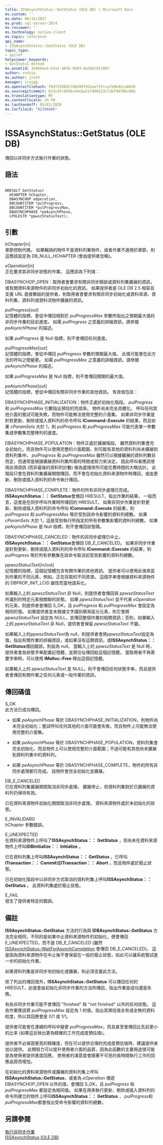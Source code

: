 ```yaml
---
title: ISSAsynchStatus::GetStatus (OLE DB) | Microsoft Docs
ms.custom: ''
ms.date: 06/14/2017
ms.prod: sql-server-2014
ms.reviewer: ''
ms.technology: native-client
ms.topic: reference
api_name:
- ISSAsynchStatus::GetStatus (OLE DB)
topic_type:
- apiref
helpviewer_keywords:
- GetStatus method
ms.assetid: 354b6ee4-b5a1-48f6-9403-da3bdc911067
author: rothja
ms.author: jroth
manager: craigg
ms.openlocfilehash: f0df2930d17d8d99fd52aef3fcca7e9e92ca6638
ms.sourcegitcommit: b72c9fc9436c44c6a21fd96223c73bf94706c06b
ms.translationtype: MT
ms.contentlocale: zh-TW
ms.lasthandoff: 05/01/2020
ms.locfileid: "82704846"
---
```

# <a name="issasynchstatusgetstatus-ole-db"></a>ISSAsynchStatus::GetStatus (OLE DB)
  傳回以非同步方式執行作業的狀態。  
  
## <a name="syntax"></a>語法  
  
```  
  
HRESULT GetStatus(  
  HCHAPTER hChapter,  
  DBASYNCHOP eOperation,  
  DBCOUNTITEM *pulProgress,  
  DBCOUNTITEM *pulProgressMax,  
  DBASYNCHPHASE *peAsynchPhase,  
  LPOLESTR *ppwszStatusText);  
```  
  
## <a name="arguments"></a>引數  
 *hChapter*[in]  
 章節控制代碼。 如果輪詢的物件不是資料列集物件，或者作業不適用於章節，則這應該設定為 DB_NULL_HCHAPTER (會由提供者忽略)。  
  
 *eOperation*[in]  
 正在要求其非同步狀態的作業。 這應該為下列值：  
  
 DBASYNCHOP_OPEN：取用者會要求有關非同步開啟或資料列集擴展的資訊，或有關資料來源物件的非同步初始化的資訊。 如果提供者是 OLE DB 2.5 相容且支援 URL 直接繫結的提供者，則取用者會要求有關非同步初始化或資料來源、資料列集、資料列或資料流物件擴展的資訊。  
  
 *pulProgress*[out]  
 記憶體的指標，會從中傳回相對於 *pulProgressMax* 參數所指出之預期最大值的非同步作業的目前進度。 如需 *pulProgress* 之意義的詳細資訊，請參閱 *peAsynchPhase* 的描述。  
  
 如果 *pulProgress* 是 Null 指標，則不會傳回任何進度。  
  
 *pulProgressMax*[out]  
 記憶體的指標，會從中傳回 *pulProgress* 參數的預期最大值。 此值可能會在此方法的呼叫之間變更。 如需 *pulProgressMax* 之意義的詳細資訊，請參閱 *peAsynchPhase* 的描述。  
  
 如果 *pulProgressMax* 是 Null 指標，則不會傳回預期的最大值。  
  
 *peAsynchPhase*[out]  
 記憶體的指標，會從中傳回有關非同步作業的其他資訊。 有效值包括：  
  
 DBASYNCHPHASE_INITIALIZATION：物件正處於初始化階段。 *pulProgress* 和 *pulProgressMax* 引數指出預估的完成率。 物件尚未完全具體化。 呼叫任何其他介面的嘗試可能失敗，而物件可能無法使用完整的介面集。 如果非同步作業是針對更新、刪除或插入資料列的命令呼叫 **ICommand::Execute** 的結果，而且如果 *cParamSets* 大於 1，則 *pulProgress* 和 *pulProgressMax* 可能代表單一參數集或參數集完整陣列的進度。  
  
 DBASYNCHPHASE_POPULATION：物件正處於擴展階段。 雖然資料列集會完全初始化，而且物件可以使用完整的介面範圍，則可能有其他的資料列尚未擴展到資料列集中。 *pulProgress* 和 *pulProgressMax* 雖然可以根據擴展的資料列數目而定，但通常是根據擴展資料列集所需的時間或努力來決定。 因此呼叫者應該使用此項資訊 (而非最後的資料列計數) 做為處理序所可能花費時間的大略估計。 此階段只會在資料列集擴展期間傳回，而不會在初始化資料來源物件時傳回，或由更新、刪除或插入資料列的命令執行傳回。  
  
 DBASYNCHPHASE_COMPLETE：物件的所有非同步處理已完成。 **ISSAsynchStatus：： GetStatus**會傳回 HRESULT，指出作業的結果。 一般而言，這會是在同步呼叫作業時所傳回的 HRESULT。 如果非同步作業是針對更新、刪除或插入資料列的命令呼叫 **ICommand::Execute** 的結果，則 *pulProgress* 和 *pulProgressMax* 等於受到該命令影響的資料列總數。 如果 *cParamSets* 大於 1，這是受到執行所指定的所有參數集影響的資料列總數。 如果 *peAsynchPhase* 是 Null 指標，則不會傳回狀態碼。  
  
 DBASYNCHPHASE_CANCELED：物件的非同步處理已中止。 **ISSAsynchStatus：： GetStatus**會傳回 DB_E_CANCELED。 如果非同步作業是針對更新、刪除或插入資料列的命令呼叫 **ICommand::Execute** 的結果，則 *pulProgress* 等於所有參數集在該命令取消前受其影響的資料列總數。  
  
 *ppwszStatusText*[in/out]  
 記憶體的指標，這個記憶體包含有關作業的其他資訊。 提供者可以使用此值來區別作業的不同元素，例如，正在存取的不同資源。 這個字串會根據資料來源物件的 DBPROP_INIT_LCID 屬性而當地語系化。  
  
 如果輸入上的 *ppwszStatusText* 非 Null，則提供者會傳回與 *ppwszStatusText* 所識別的特定元素相關聯的狀態。 如果 *ppwszStatusText* 並不代表 *eOperation* 的元素，則提供者會傳回 S_OK，且 *pulProgress* 和 *pulProgressMax* 會設定為相同的值。 如果提供者並未根據文字識別碼來區分元素，則它會將 *ppwszStatusText* 設定為 NULL，並傳回整個作業的相關資訊；否則，如果輸入上的 *ppwszStatusText* 非 Null，提供者會保留 *ppwszStatusText* 不變。  
  
 如果輸入上的*ppwszStatusText*為 null，則提供者會將*ppwszStatusText*設定為值，指出有關作業的詳細資訊，或如果沒有這類資訊，或**ISSAsynchStatus：： GetStatus**傳回錯誤，則設為 null。 當輸入上的 *ppwszStatusText* 是 Null 時，提供者會為狀態字串配置記憶體，並將位址傳回給這個記憶體。 當取用者不再需要字串時，可以使用 **IMalloc::Free** 釋出這個記憶體。  
  
 如果輸入上的 *ppwszStatusText* 是 NULL，則不會傳回任何狀態字串，而且提供者會傳回有關作業之任何元素或一般作業的資訊。  
  
## <a name="return-code-values"></a>傳回碼值  
 S_OK  
 此方法已成功傳回。  
  
-   如果 *peAsynchPhase* 等於 DBASYNCHPHASE_INITIALIZATION，則物件尚未完全初始化；嘗試呼叫任何其他的介面可能會失敗，而且物件上可能無法使用完整的介面集。  
  
-   如果 *peAsynchPhase* 等於 DBASYNCHPHASE_POPULATION，資料列集會完全初始化，而且物件上可以使用完整的介面範圍；不過可能有其他尚未擴展到資料列集中的資料列。  
  
-   如果 *peAsynchPhase* 等於 DBASYNCHPHASE_COMPLETE，物件的所有非同步處理都已完成。 該物件會完全初始化並擴展。  
  
 DB_E_CANCELED  
 已在資料列集擴展期間取消非同步處理。 擴展停止，但資料列集對於已擴展的資料列仍保持有效。  
  
 已在資料來源物件初始化期間取消非同步處理。 資料來源物件處於未初始化的狀態。  
  
 E_INVALIDARG  
 *hChapter* 參數錯誤。  
  
 E_UNEXPECTED  
 在資料來源物件上呼叫了**ISSAsynchStatus：： GetStatus** ，但尚未在資料來源物件上呼叫**IDBInitialize：： Initialize** 。  
  
 已在資料列集上呼叫**ISSAsynchStatus：： GetStatus** ，已呼叫**ITransaction：： Commit**或**ITransaction：： Abort** ，而且物件處於廢止狀態。  
  
 已在初始化階段中以非同步方式取消的資料列集上呼叫**ISSAsynchStatus：： GetStatus** 。 此資料列集處於廢止狀態。  
  
 E_FAIL  
 發生了提供者特定的錯誤。  
  
## <a name="remarks"></a>備註  
 **ISSAsynchStatus::GetStatus** 方法的行為與 **IDBAsynchStatus::GetStatus** 方法完全相同，不同的是如果中止資料來源物件的初始化，便會傳回 E_UNEXPECTED，而不是 DB_E_CANCELED (雖然 [ISSAsynchStatus::WaitForAsynchCompletion](issasynchstatus-waitforasynchcompletion-ole-db.md) 會傳回 DB_E_CANCELED)。 這是因為資料來源物件在中止後不會保留在一般的廢止狀態，如此可以讓系統嘗試進一步的初始化作業。  
  
 如果資料列集是非同步地初始化或擴展，則必須支援此方法。  
  
 除了列出的傳回值外，**ISSAsynchStatus::GetStatus** 可以傳回任何的 HRESULT，此值會由初始化非同步作業的方法所傳回，指出作業是成功還是失敗。  
  
 有些非同步作業可能不會傳回 "finished" 和 "not finished" 以外的任何狀態。 這些作業應該將 *pulProgressMax* 設定為 1 的值，指出其預估值全有或全無的資料粒度，所以其回應會是 0/1 或 1/1。  
  
 提供者可能會在連續的呼叫中變更 *pulProgressMax*，而且甚至會傳回比先前更小的比率 (如果這反映出更為精確的工作完成度預估值)。  
  
 提供者不必保證更高的精確度，但在可以提供合理的完成度預估值時，建議提供者加以提供。 此類努力可以提升使用者介面的品質，因為此函數的主要用途很可能是為使用者提供進度回應。 使用者的滿意度會隨著不可見的長時間執行工作的回應品質而增加。  
  
 在初始化的資料來源物件或擴展的資料列集上呼叫 **ISSAsynchStatus::GetStatus**，或者為 *eOperation* 傳遞 DBASYNCHOP_OPEN 以外的值，會傳回 S_OK，且 *pulProgress* 和 *pulProgressMax* 都設定為相同值。 如果在用來執行更新、刪除或插入資料列的命令所建立的物件上呼叫**ISSAsynchStatus：： GetStatus** ， *pulProgress*和*pulProgressMax*都會指出受命令影響的資料列總數。  
  
## <a name="see-also"></a>另請參閱  
 [執行非同步作業](../native-client/features/performing-asynchronous-operations.md)   
 [ISSAsynchStatus &#40;OLE DB&#41;](issasynchstatus-ole-db.md)  
  
  
